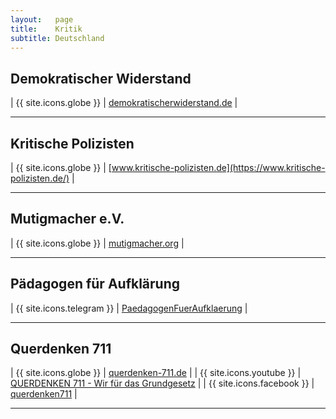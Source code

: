 ```yaml
---
layout:   page
title:    Kritik
subtitle: Deutschland
---
```


## Demokratischer Widerstand

| {{ site.icons.globe }}    | [demokratischerwiderstand.de](https://demokratischerwiderstand.de/) |

---

## Kritische Polizisten

| {{ site.icons.globe }}    | [www.kritische-polizisten.de](https://www.kritische-polizisten.de/) |

---

## Mutigmacher e.V.

| {{ site.icons.globe }}    | [mutigmacher.org](https://mutigmacher.org/) |

---

## Pädagogen für Aufklärung

| {{ site.icons.telegram }} | [PaedagogenFuerAufklaerung](https://t.me/PaedagogenFuerAufklaerung) |

---

## Querdenken 711

| {{ site.icons.globe }}    | [querdenken-711.de](https://querdenken-711.de/) |
| {{ site.icons.youtube }}  | [QUERDENKEN 711 - Wir für das Grundgesetz](https://www.youtube.com/channel/UCXv5ymMarHvOOQeMChYo42w) |
| {{ site.icons.facebook }} | [querdenken711](https://www.facebook.com/querdenken711/) |

---
